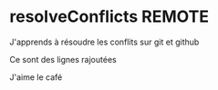 # resolveConflicts REMOTE 

J'apprends à résoudre les conflits sur git et github

Ce sont des lignes rajoutées

J'aime le café
